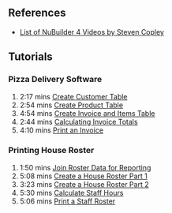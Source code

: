 ## References
* [List of NuBuilder 4 Videos by Steven Copley](https://www.youtube.com/c/StevenCopley/videos)

## Tutorials

### Pizza Delivery Software

1. 2:17 mins [Create Customer Table](https://www.youtube.com/watch?v=tVE0JgRWhhc)
1. 2:54 mins [Create Product Table](https://www.youtube.com/watch?v=XTjKqJl2sl8)
1. 4:54 mins [Create Invoice and Items Table](https://www.youtube.com/watch?v=40aWH3Gqn28)
1. 2:44 mins [Calculating Invoice Totals](https://www.youtube.com/watch?v=vf41VH7PgxE)
1. 4:10 mins [Print an Invoice](https://www.youtube.com/watch?v=sR_RqTkLO8k)

### Printing House Roster

1. 1:50 mins [Join Roster Data for Reporting](https://www.youtube.com/watch?v=3HIBSCcHjs4)
1. 5:08 mins [Create a House Roster Part 1](https://www.youtube.com/watch?v=50PBQf-XuN8)
1. 3:23 mins [Create a House Roster Part 2](https://www.youtube.com/watch?v=m9xF7kkKCzc)
1. 5:30 mins [Calculate Staff Hours](https://www.youtube.com/watch?v=GB-rH_VrL-0)
1. 5:06 mins [Print a Staff Roster](https://www.youtube.com/watch?v=VkW8NZzjFH8)


